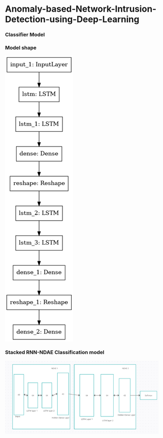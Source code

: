 # Anomaly-based-Network-Intrusion-Detection-using-Deep-Learning

### Classifier Model
### Model shape
![Model](model.png)<!-- --><br/>
### Stacked RNN-NDAE Classification model
![Stacked RNN-NDAE Classification model](ClassificationModel.png)<!-- --><br/>

